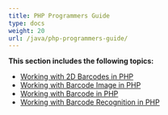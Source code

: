```yaml
---
title: PHP Programmers Guide
type: docs
weight: 20
url: /java/php-programmers-guide/
---
```


**This section includes the following topics:**

- [Working with 2D Barcodes in PHP](/barcode/java/working-with-2d-barcodes-in-php-html/)
- [Working with Barcode Image in PHP](/barcode/java/working-with-barcode-image-in-php-html/)
- [Working with Barcode in PHP](/barcode/java/working-with-barcode-in-php-html/)
- [Working with Barcode Recognition in PHP](/barcode/java/working-with-barcode-recognition-in-php-html/)
